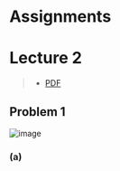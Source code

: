 # Assignments

# Lecture 2

> - [PDF](https://drive.google.com/file/d/1i3LvsTtnhG9z7Pnemk8gy4DiP37Rdi4v/view)

## Problem 1

![image](https://user-images.githubusercontent.com/29009898/154049289-3e314239-d283-40e1-badf-33a58f4aacce.png)

### (a)

